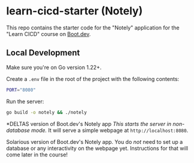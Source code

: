 # learn-cicd-starter (Notely)

This repo contains the starter code for the "Notely" application for the "Learn CICD" course on [Boot.dev](https://boot.dev).

## Local Development

Make sure you're on Go version 1.22+.

Create a `.env` file in the root of the project with the following contents:

```bash
PORT="8080"
```

Run the server:

```bash
go build -o notely && ./notely
```
*DELTAS version of Boot.dev's Notely app
*This starts the server in non-database mode.* It will serve a simple webpage at `http://localhost:8080`.


Solarious version of Boot.dev's Notely app.
You do *not* need to set up a database or any interactivity on the webpage yet. Instructions for that will come later in the course!

